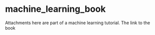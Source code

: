 # machine_learning_book
Attachments here are part of a machine learning tutorial.
The link to the book
